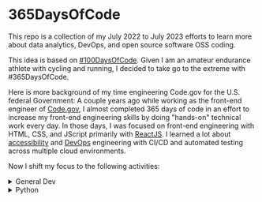 # 365DaysOfCode

This repo is a collection of my July 2022 to July 2023 efforts to learn more about data analytics, DevOps, and open source software OSS coding.

This idea is based on [#100DaysOfCode](https://www.100daysofcode.com/). Given I am an amateur endurance athlete with cycling and running, I decided to take go to the extreme with #365DaysOfCode. 

Here is more background of my time engineering Code.gov for the U.S. federal Government: A couple years ago while working as the front-end engineer of [Code.gov](https://code.gov/), I almost completed 365 days of code in an effort to increase my front-end engineering skills by doing "hands-on" technical work every day. In those days, I was focused on front-end engineering with HTML, CSS, and JScript primarily with [ReactJS](https://reactjs.org/). I learned a lot about [accessibility](https://pa11y.org/) and [DevOps](https://en.wikipedia.org/wiki/DevOps) engineering with CI/CD and automated testing across multiple cloud environments.

Now I shift my focus to the following activities:

<details>
<summary>General Dev</summary>

| Content | Description | Progress | Repo |
| ----- | ----- | ----- | ----- |
| [Visual Studio Code Crash Course](https://www.youtube.com/watch?v=WPqXP_kLzpo) | Visual Studio Code (VS Code) is a free code editor made by Microsoft. In this course you will learn how to use this popular code editor. You will also learn tips and tricks to make it even easier to use. | Completed | [Notes](https://github.com/opensource-joe/freecodecamp/blob/main/VSCode.md) |
| [Software Architecture: What Makes a Good Software Architect](https://learning.oreilly.com/videos/software-architecture-hour/0636920696308/0636920696308-video338748/) | Join us for a special conversation with Neal Ford and Agile Developer Inc. founder Venkat Subramaniam. They’ll explore the traits of a good architect and share some tips that will make the journey to become a successful architect a pleasant one. Whether you’re already an architect or you aspire to become one, you’re sure to gain valuable insights that will help you boost your skills. | Completed | [Notes](https://github.com/opensource-joe/oreilly/blob/main/Videos/software-architecture.md) |

</details>

<details>
<summary>Python</summary>

| Content | Description | Progress | Repo |
| ----- | ----- | ----- | ----- |
| [Introducing Python, 2nd Ed by Bill Lubanovic](https://learning.oreilly.com/library/view/introducing-python-2nd/9781492051374/) | Easy to understand and fun to read, this updated edition of Introducing Python is ideal for beginning programmers as well as those new to the language. This book provides a strong foundation in the language, including best practices for testing, debugging, code reuse, and other development tips. This book also shows you how to use Python for applications in business, science, and the arts, using various Python tools and open source packages. | Completed | [Repo](https://github.com/opensource-joe/introducing-python-practice) |
| [Real Python: Introduction to Python Learning Path](https://realpython.com/learning-paths/python3-introduction/) | Learn fundamental concepts for Python beginners that will help you get started on your journey to learn Python. These tutorials focus on the absolutely essential things you need to know about Python. | In Progress | [Repo](https://github.com/opensource-joe/learnpython-intropython-learningpath) |
| [O'Reilly](https://learning.oreilly.com/home/) | Provides individuals, teams, and businesses with expert-created and curated information covering all the areas that will shape our future—including artificial intelligence, operations, data, UX design, finance, leadership, and more. | Continuous | [Repo](https://github.com/opensource-joe/oreilly) |
| [Real Python](https://realpython.com/) | Python tutorials for developers of all skill levels, Python books and courses, Python news, code examples, articles, and more. | Continuous | [Repo](https://github.com/opensource-joe/realpython) |

</details>
